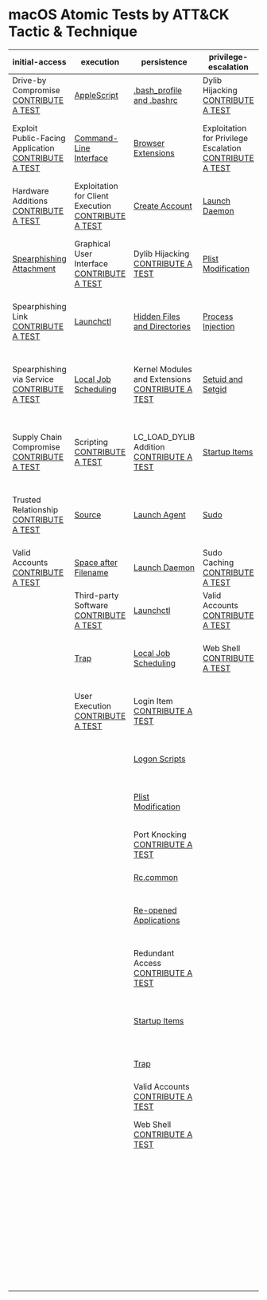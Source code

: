 # macOS Atomic Tests by ATT&CK Tactic & Technique
| initial-access | execution | persistence | privilege-escalation | defense-evasion | credential-access | discovery | lateral-movement | collection | exfiltration | command-and-control |
|-----|-----|-----|-----|-----|-----|-----|-----|-----|-----|-----|
| Drive-by Compromise [CONTRIBUTE A TEST](https://atomicredteam.io/contributing) | [AppleScript](./T1155/T1155.md) | [.bash_profile and .bashrc](./T1156/T1156.md) | Dylib Hijacking [CONTRIBUTE A TEST](https://atomicredteam.io/contributing) | Binary Padding [CONTRIBUTE A TEST](https://atomicredteam.io/contributing) | [Bash History](./T1139/T1139.md) | [Account Discovery](./T1087/T1087.md) | [AppleScript](./T1155/T1155.md) | [Audio Capture](./T1123/T1123.md) | Automated Exfiltration [CONTRIBUTE A TEST](https://atomicredteam.io/contributing) | Commonly Used Port [CONTRIBUTE A TEST](https://atomicredteam.io/contributing) |
| Exploit Public-Facing Application [CONTRIBUTE A TEST](https://atomicredteam.io/contributing) | [Command-Line Interface](./T1059/T1059.md) | [Browser Extensions](./T1176/T1176.md) | Exploitation for Privilege Escalation [CONTRIBUTE A TEST](https://atomicredteam.io/contributing) | [Clear Command History](./T1146/T1146.md) | [Brute Force](./T1110/T1110.md) | Application Window Discovery [CONTRIBUTE A TEST](https://atomicredteam.io/contributing) | Application Deployment Software [CONTRIBUTE A TEST](https://atomicredteam.io/contributing) | [Automated Collection](./T1119/T1119.md) | [Data Compressed](./T1002/T1002.md) | Communication Through Removable Media [CONTRIBUTE A TEST](https://atomicredteam.io/contributing) |
| Hardware Additions [CONTRIBUTE A TEST](https://atomicredteam.io/contributing) | Exploitation for Client Execution [CONTRIBUTE A TEST](https://atomicredteam.io/contributing) | [Create Account](./T1136/T1136.md) | [Launch Daemon](./T1160/T1160.md) | Code Signing [CONTRIBUTE A TEST](https://atomicredteam.io/contributing) | [Credentials in Files](./T1081/T1081.md) | Browser Bookmark Discovery [CONTRIBUTE A TEST](https://atomicredteam.io/contributing) | Exploitation of Remote Services [CONTRIBUTE A TEST](https://atomicredteam.io/contributing) | [Clipboard Data](./T1115/T1115.md) | [Data Encrypted](./T1022/T1022.md) | Connection Proxy [CONTRIBUTE A TEST](https://atomicredteam.io/contributing) |
| [Spearphishing Attachment](./T1193/T1193.md) | Graphical User Interface [CONTRIBUTE A TEST](https://atomicredteam.io/contributing) | Dylib Hijacking [CONTRIBUTE A TEST](https://atomicredteam.io/contributing) | [Plist Modification](./T1150/T1150.md) | [Disabling Security Tools](./T1089/T1089.md) | Exploitation for Credential Access [CONTRIBUTE A TEST](https://atomicredteam.io/contributing) | [File and Directory Discovery](./T1083/T1083.md) | [Logon Scripts](./T1037/T1037.md) | [Data Staged](./T1074/T1074.md) | [Data Transfer Size Limits](./T1030/T1030.md) | Custom Command and Control Protocol [CONTRIBUTE A TEST](https://atomicredteam.io/contributing) |
| Spearphishing Link [CONTRIBUTE A TEST](https://atomicredteam.io/contributing) | [Launchctl](./T1152/T1152.md) | [Hidden Files and Directories](./T1158/T1158.md) | [Process Injection](./T1055/T1055.md) | Exploitation for Defense Evasion [CONTRIBUTE A TEST](https://atomicredteam.io/contributing) | [Input Capture](./T1056/T1056.md) | [Network Service Scanning](./T1046/T1046.md) | [Remote File Copy](./T1105/T1105.md) | Data from Information Repositories [CONTRIBUTE A TEST](https://atomicredteam.io/contributing) | [Exfiltration Over Alternative Protocol](./T1048/T1048.md) | Custom Cryptographic Protocol [CONTRIBUTE A TEST](https://atomicredteam.io/contributing) |
| Spearphishing via Service [CONTRIBUTE A TEST](https://atomicredteam.io/contributing) | [Local Job Scheduling](./T1168/T1168.md) | Kernel Modules and Extensions [CONTRIBUTE A TEST](https://atomicredteam.io/contributing) | [Setuid and Setgid](./T1166/T1166.md) | [File Deletion](./T1107/T1107.md) | [Input Prompt](./T1141/T1141.md) | [Network Share Discovery](./T1135/T1135.md) | Remote Services [CONTRIBUTE A TEST](https://atomicredteam.io/contributing) | Data from Local System [CONTRIBUTE A TEST](https://atomicredteam.io/contributing) | Exfiltration Over Command and Control Channel [CONTRIBUTE A TEST](https://atomicredteam.io/contributing) | [Data Encoding](./T1132/T1132.md) |
| Supply Chain Compromise [CONTRIBUTE A TEST](https://atomicredteam.io/contributing) | Scripting [CONTRIBUTE A TEST](https://atomicredteam.io/contributing) | LC_LOAD_DYLIB Addition [CONTRIBUTE A TEST](https://atomicredteam.io/contributing) | [Startup Items](./T1165/T1165.md) | [Gatekeeper Bypass](./T1144/T1144.md) | [Keychain](./T1142/T1142.md) | [Password Policy Discovery](./T1201/T1201.md) | SSH Hijacking [CONTRIBUTE A TEST](https://atomicredteam.io/contributing) | Data from Network Shared Drive [CONTRIBUTE A TEST](https://atomicredteam.io/contributing) | Exfiltration Over Other Network Medium [CONTRIBUTE A TEST](https://atomicredteam.io/contributing) | Data Obfuscation [CONTRIBUTE A TEST](https://atomicredteam.io/contributing) |
| Trusted Relationship [CONTRIBUTE A TEST](https://atomicredteam.io/contributing) | [Source](./T1153/T1153.md) | [Launch Agent](./T1159/T1159.md) | [Sudo](./T1169/T1169.md) | [HISTCONTROL](./T1148/T1148.md) | [Network Sniffing](./T1040/T1040.md) | [Permission Groups Discovery](./T1069/T1069.md) | Third-party Software [CONTRIBUTE A TEST](https://atomicredteam.io/contributing) | Data from Removable Media [CONTRIBUTE A TEST](https://atomicredteam.io/contributing) | Exfiltration Over Physical Medium [CONTRIBUTE A TEST](https://atomicredteam.io/contributing) | Domain Fronting [CONTRIBUTE A TEST](https://atomicredteam.io/contributing) |
| Valid Accounts [CONTRIBUTE A TEST](https://atomicredteam.io/contributing) | [Space after Filename](./T1151/T1151.md) | [Launch Daemon](./T1160/T1160.md) | Sudo Caching [CONTRIBUTE A TEST](https://atomicredteam.io/contributing) | [Hidden Files and Directories](./T1158/T1158.md) | [Private Keys](./T1145/T1145.md) | [Process Discovery](./T1057/T1057.md) |  | [Input Capture](./T1056/T1056.md) | Scheduled Transfer [CONTRIBUTE A TEST](https://atomicredteam.io/contributing) | Fallback Channels [CONTRIBUTE A TEST](https://atomicredteam.io/contributing) |
|  | Third-party Software [CONTRIBUTE A TEST](https://atomicredteam.io/contributing) | [Launchctl](./T1152/T1152.md) | Valid Accounts [CONTRIBUTE A TEST](https://atomicredteam.io/contributing) | [Hidden Users](./T1147/T1147.md) | Securityd Memory [CONTRIBUTE A TEST](https://atomicredteam.io/contributing) | [Remote System Discovery](./T1018/T1018.md) |  | [Screen Capture](./T1113/T1113.md) |  | Multi-Stage Channels [CONTRIBUTE A TEST](https://atomicredteam.io/contributing) |
|  | [Trap](./T1154/T1154.md) | [Local Job Scheduling](./T1168/T1168.md) | Web Shell [CONTRIBUTE A TEST](https://atomicredteam.io/contributing) | Hidden Window [CONTRIBUTE A TEST](https://atomicredteam.io/contributing) | Two-Factor Authentication Interception [CONTRIBUTE A TEST](https://atomicredteam.io/contributing) | [Security Software Discovery](./T1063/T1063.md) |  | Video Capture [CONTRIBUTE A TEST](https://atomicredteam.io/contributing) |  | Multi-hop Proxy [CONTRIBUTE A TEST](https://atomicredteam.io/contributing) |
|  | User Execution [CONTRIBUTE A TEST](https://atomicredteam.io/contributing) | Login Item [CONTRIBUTE A TEST](https://atomicredteam.io/contributing) |  | Indicator Removal from Tools [CONTRIBUTE A TEST](https://atomicredteam.io/contributing) |  | [System Information Discovery](./T1082/T1082.md) |  |  |  | Multiband Communication [CONTRIBUTE A TEST](https://atomicredteam.io/contributing) |
|  |  | [Logon Scripts](./T1037/T1037.md) |  | [Indicator Removal on Host](./T1070/T1070.md) |  | [System Network Configuration Discovery](./T1016/T1016.md) |  |  |  | Multilayer Encryption [CONTRIBUTE A TEST](https://atomicredteam.io/contributing) |
|  |  | [Plist Modification](./T1150/T1150.md) |  | [Install Root Certificate](./T1130/T1130.md) |  | [System Network Connections Discovery](./T1049/T1049.md) |  |  |  | Port Knocking [CONTRIBUTE A TEST](https://atomicredteam.io/contributing) |
|  |  | Port Knocking [CONTRIBUTE A TEST](https://atomicredteam.io/contributing) |  | LC_MAIN Hijacking [CONTRIBUTE A TEST](https://atomicredteam.io/contributing) |  | [System Owner/User Discovery](./T1033/T1033.md) |  |  |  | Remote Access Tools [CONTRIBUTE A TEST](https://atomicredteam.io/contributing) |
|  |  | [Rc.common](./T1163/T1163.md) |  | [Launchctl](./T1152/T1152.md) |  |  |  |  |  | [Remote File Copy](./T1105/T1105.md) |
|  |  | [Re-opened Applications](./T1164/T1164.md) |  | Masquerading [CONTRIBUTE A TEST](https://atomicredteam.io/contributing) |  |  |  |  |  | Standard Application Layer Protocol [CONTRIBUTE A TEST](https://atomicredteam.io/contributing) |
|  |  | Redundant Access [CONTRIBUTE A TEST](https://atomicredteam.io/contributing) |  | Obfuscated Files or Information [CONTRIBUTE A TEST](https://atomicredteam.io/contributing) |  |  |  |  |  | Standard Cryptographic Protocol [CONTRIBUTE A TEST](https://atomicredteam.io/contributing) |
|  |  | [Startup Items](./T1165/T1165.md) |  | [Plist Modification](./T1150/T1150.md) |  |  |  |  |  | Standard Non-Application Layer Protocol [CONTRIBUTE A TEST](https://atomicredteam.io/contributing) |
|  |  | [Trap](./T1154/T1154.md) |  | Port Knocking [CONTRIBUTE A TEST](https://atomicredteam.io/contributing) |  |  |  |  |  | [Uncommonly Used Port](./T1065/T1065.md) |
|  |  | Valid Accounts [CONTRIBUTE A TEST](https://atomicredteam.io/contributing) |  | [Process Injection](./T1055/T1055.md) |  |  |  |  |  | Web Service [CONTRIBUTE A TEST](https://atomicredteam.io/contributing) |
|  |  | Web Shell [CONTRIBUTE A TEST](https://atomicredteam.io/contributing) |  | Redundant Access [CONTRIBUTE A TEST](https://atomicredteam.io/contributing) |  |  |  |  |  |  |
|  |  |  |  | [Rootkit](./T1014/T1014.md) |  |  |  |  |  |  |
|  |  |  |  | Scripting [CONTRIBUTE A TEST](https://atomicredteam.io/contributing) |  |  |  |  |  |  |
|  |  |  |  | [Space after Filename](./T1151/T1151.md) |  |  |  |  |  |  |
|  |  |  |  | Valid Accounts [CONTRIBUTE A TEST](https://atomicredteam.io/contributing) |  |  |  |  |  |  |
|  |  |  |  | Web Service [CONTRIBUTE A TEST](https://atomicredteam.io/contributing) |  |  |  |  |  |  |
